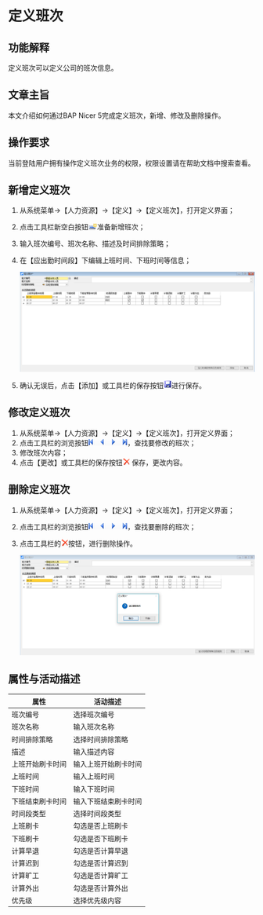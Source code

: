 # 定义班次

## 功能解释

定义班次可以定义公司的班次信息。

## 文章主旨

本文介绍如何通过BAP Nicer 5完成定义班次，新增、修改及删除操作。

## 操作要求

当前登陆用户拥有操作定义班次业务的权限，权限设置请在帮助文档中搜索查看。

## 新增定义班次

1. 从系统菜单->【人力资源】->【定义】->【定义班次】，打开定义界面；

2. 点击工具栏新空白按钮![](images/kban.png)准备新增班次；

3. 输入班次编号、班次名称、描述及时间排除策略；

4. 在【应出勤时间段】下编辑上班时间、下班时间等信息；

   ![](images/dybc1.png)

5. 确认无误后，点击【添加】或工具栏的保存按钮![](images/bcan.png)进行保存。

## 修改定义班次

1. 从系统菜单->【人力资源】->【定义】->【定义班次】，打开定义界面；
2. 点击工具栏的浏览按钮![](images/cg003.png)，查找要修改的班次；
3. 修改班次内容；
4. 点击【更改】或工具栏的保存按钮![](images/cgdel.png) 保存，更改内容。

## 删除定义班次

1. 从系统菜单->【人力资源】->【定义】->【定义班次】，打开定义界面；

2. 点击工具栏的浏览按钮![](images/cg003.png)，查找要删除的班次；

3. 点击工具栏的![](images/cgdel.png)按钮，进行删除操作。

   ![](images/dybc2.png)

## 属性与活动描述

| **属性**         | **活动描述**         |
| ---------------- | -------------------- |
| 班次编号         | 选择班次编号         |
| 班次名称         | 输入班次名称         |
| 时间排除策略     | 选择时间排除策略     |
| 描述             | 输入描述内容         |
| 上班开始刷卡时间 | 输入上班开始刷卡时间 |
| 上班时间         | 输入上班时间         |
| 下班时间         | 输入下班时间         |
| 下班结束刷卡时间 | 输入下班结束刷卡时间 |
| 时间段类型       | 选择时间段类型       |
| 上班刷卡         | 勾选是否上班刷卡     |
| 下班刷卡         | 勾选是否下班刷卡     |
| 计算早退         | 勾选是否计算早退     |
| 计算迟到         | 勾选是否计算迟到     |
| 计算旷工         | 勾选是否计算旷工     |
| 计算外出         | 勾选是否计算外出     |
| 优先级           | 选择优先级内容       |